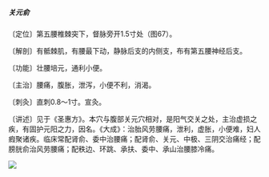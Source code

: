 ##### 关元俞

〔定位〕第五腰椎棘突下，督脉旁开1.5寸处（图67）。

〔解剖〕有骶棘肌，有腰最下动，静脉后支的内侧支，布有第五腰神经后支。

〔功能〕壮腰培元，通利小便。

〔主治〕腰痛，腹胀，泄泻，小便不利，消渴。

〔刺灸〕直刺0.8〜1寸。宣灸。

〔讲述〕见于《圣惠方》。本穴与腹部关元穴相对，是阳气交关之处，主治虚损之疾，有固护元阳之力，因名。《大成》：治胎风劳腰痛，泄利，虚胀，小便难，妇人瘕聚诸疾。临床常配肾俞、委中治腰痛；配肾俞、关元、中极、三阴交治痛经；配膀胱俞治风劳腰痛；配秩边、环跳、承扶、委中、承山治腰膝冷痛。

![](./img/图67.jpg)
